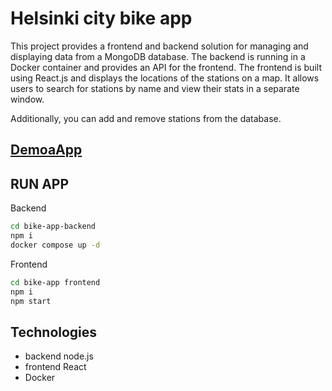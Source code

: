 # Helsinki city bike app

This project provides a frontend and backend solution for managing and displaying data from a MongoDB database. The backend is running in a Docker container and provides an API for the frontend. The frontend is built using React.js and displays the locations of the stations on a map. It allows users to search for stations by name and view their stats in a separate window. 

Additionally, you can add and remove stations from the database.

## [DemoaApp](https://hsl-1s0l.onrender.com)

## RUN APP
Backend
```sh
cd bike-app-backend
npm i
docker compose up -d
```
Frontend
```sh
cd bike-app frontend
npm i
npm start
```
## Technologies
- backend node.js 
- frontend React
- Docker
